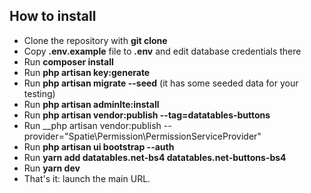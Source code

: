 ## How to install 

- Clone the repository with __git clone__
- Copy __.env.example__ file to __.env__ and edit database credentials there
- Run __composer install__
- Run __php artisan key:generate__
- Run __php artisan migrate --seed__ (it has some seeded data for your testing)
- Run __php artisan adminlte:install__
- Run __php artisan vendor:publish --tag=datatables-buttons__
- Run __php artisan vendor:publish --provider="Spatie\Permission\PermissionServiceProvider"
- Run __php artisan ui bootstrap --auth__
- Run __yarn add datatables.net-bs4 datatables.net-buttons-bs4__
- Run __yarn dev__
- That's it: launch the main URL.
